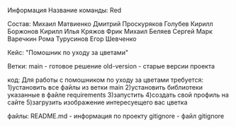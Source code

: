 Информация
Название команды: Red

Состав:
Михаил Матвиенко
Дмитрий Проскуряков
Голубев Кирилл
Боржонов Кирилл
Илья Кряжов
Фрик Михаил
Беляев Сергей
Марк Варечкин
Рома Турусинов
Егор Шевченко

Кейс:
"Помошник по уходу за цветами"

Ветки:
main - готовое решение
old-version - старые версии проекта

код:
Для работы с помошником по уходу за цветами требуется:
1)установить все файлы из ветки main
2)установить библиотеки указанные в файле requirements
3)запустить 
4)создать свой профиль на сайте
5)загрузить изображение интересуещего вас цветка

файлы:
README.md - информация по проекту
gitignore - файл gitignore
